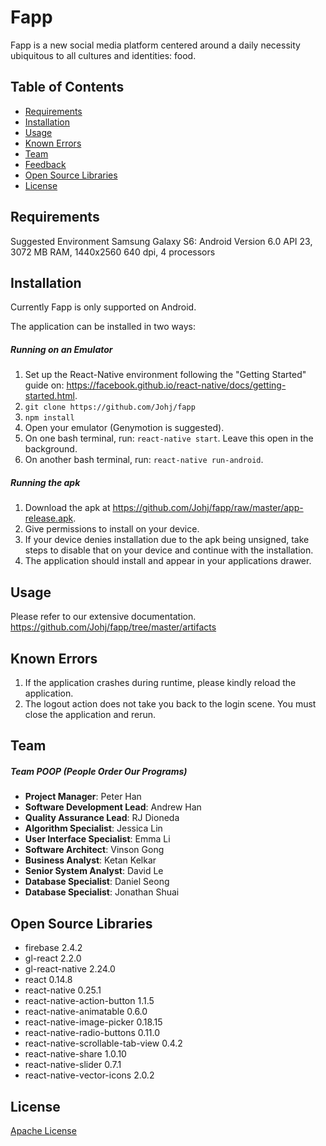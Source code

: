 # Fapp
Fapp is a new social media platform centered around a daily necessity ubiquitous to all cultures and identities: food.

## Table of Contents
 - [Requirements](#requirements)
 - [Installation](#installation)
 - [Usage](#usage)
 - [Known Errors](#known-errors)
 - [Team](#team)
 - [Feedback](#feedback)
 - [Open Source Libraries](#open-source-libraries)
 - [License](#license)

## Requirements
Suggested Environment
Samsung Galaxy S6: Android Version 6.0 API 23, 3072 MB RAM, 1440x2560 640 dpi, 4 processors

## Installation
Currently Fapp is only supported on Android.

The application can be installed in two ways:

##### Running on an Emulator
1. Set up the React-Native environment following the "Getting Started" guide on: https://facebook.github.io/react-native/docs/getting-started.html.
2. `git clone https://github.com/Johj/fapp`
3. `npm install`
4. Open your emulator (Genymotion is suggested).
5. On one bash terminal, run: `react-native start`. Leave this open in the background.
6. On another bash terminal, run: `react-native run-android`.

##### Running the apk
1. Download the apk at https://github.com/Johj/fapp/raw/master/app-release.apk.
2. Give permissions to install on your device.
3. If your device denies installation due to the apk being unsigned, take steps to disable that on your device and continue with the installation.
4. The application should install and appear in your applications drawer.

## Usage
Please refer to our extensive documentation.
https://github.com/Johj/fapp/tree/master/artifacts

## Known Errors
1. If the application crashes during runtime, please kindly reload the application.
2. The logout action does not take you back to the login scene. You must close the application and rerun.

## Team

##### Team POOP (People Order Our Programs)
 - **Project Manager**: Peter Han
 - **Software Development Lead**: Andrew Han
 - **Quality Assurance Lead**: RJ Dioneda
 - **Algorithm Specialist**: Jessica Lin
 - **User Interface Specialist**: Emma Li
 - **Software Architect**: Vinson Gong
 - **Business Analyst**: Ketan Kelkar
 - **Senior System Analyst**: David Le
 - **Database Specialist**: Daniel Seong
 - **Database Specialist**: Jonathan Shuai

## Open Source Libraries
 - firebase 2.4.2
 - gl-react 2.2.0
 - gl-react-native 2.24.0
 - react 0.14.8
 - react-native 0.25.1
 - react-native-action-button 1.1.5
 - react-native-animatable 0.6.0
 - react-native-image-picker 0.18.15
 - react-native-radio-buttons 0.11.0
 - react-native-scrollable-tab-view 0.4.2
 - react-native-share 1.0.10
 - react-native-slider 0.7.1
 - react-native-vector-icons 2.0.2

## License

[Apache License](https://raw.githubusercontent.com/Johj/fapp/master/LICENSE)
